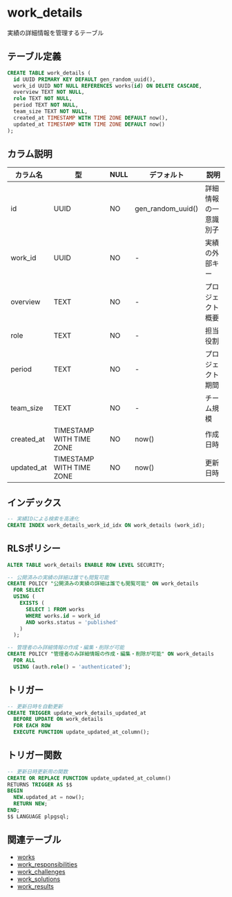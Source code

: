 # work_details

実績の詳細情報を管理するテーブル

## テーブル定義

```sql
CREATE TABLE work_details (
  id UUID PRIMARY KEY DEFAULT gen_random_uuid(),
  work_id UUID NOT NULL REFERENCES works(id) ON DELETE CASCADE,
  overview TEXT NOT NULL,
  role TEXT NOT NULL,
  period TEXT NOT NULL,
  team_size TEXT NOT NULL,
  created_at TIMESTAMP WITH TIME ZONE DEFAULT now(),
  updated_at TIMESTAMP WITH TIME ZONE DEFAULT now()
);
```

## カラム説明

| カラム名 | 型 | NULL | デフォルト | 説明 |
|----------|-----|------|------------|------|
| id | UUID | NO | gen_random_uuid() | 詳細情報の一意識別子 |
| work_id | UUID | NO | - | 実績の外部キー |
| overview | TEXT | NO | - | プロジェクト概要 |
| role | TEXT | NO | - | 担当役割 |
| period | TEXT | NO | - | プロジェクト期間 |
| team_size | TEXT | NO | - | チーム規模 |
| created_at | TIMESTAMP WITH TIME ZONE | NO | now() | 作成日時 |
| updated_at | TIMESTAMP WITH TIME ZONE | NO | now() | 更新日時 |

## インデックス

```sql
-- 実績IDによる検索を高速化
CREATE INDEX work_details_work_id_idx ON work_details (work_id);
```

## RLSポリシー

```sql
ALTER TABLE work_details ENABLE ROW LEVEL SECURITY;

-- 公開済みの実績の詳細は誰でも閲覧可能
CREATE POLICY "公開済みの実績の詳細は誰でも閲覧可能" ON work_details
  FOR SELECT
  USING (
    EXISTS (
      SELECT 1 FROM works
      WHERE works.id = work_id
      AND works.status = 'published'
    )
  );

-- 管理者のみ詳細情報の作成・編集・削除が可能
CREATE POLICY "管理者のみ詳細情報の作成・編集・削除が可能" ON work_details
  FOR ALL
  USING (auth.role() = 'authenticated');
```

## トリガー

```sql
-- 更新日時を自動更新
CREATE TRIGGER update_work_details_updated_at
  BEFORE UPDATE ON work_details
  FOR EACH ROW
  EXECUTE FUNCTION update_updated_at_column();
```

## トリガー関数

```sql
-- 更新日時更新用の関数
CREATE OR REPLACE FUNCTION update_updated_at_column()
RETURNS TRIGGER AS $$
BEGIN
  NEW.updated_at = now();
  RETURN NEW;
END;
$$ LANGUAGE plpgsql;
```

## 関連テーブル

- [works](./works.md)
- [work_responsibilities](./work_responsibilities.md)
- [work_challenges](./work_challenges.md)
- [work_solutions](./work_solutions.md)
- [work_results](./work_results.md) 